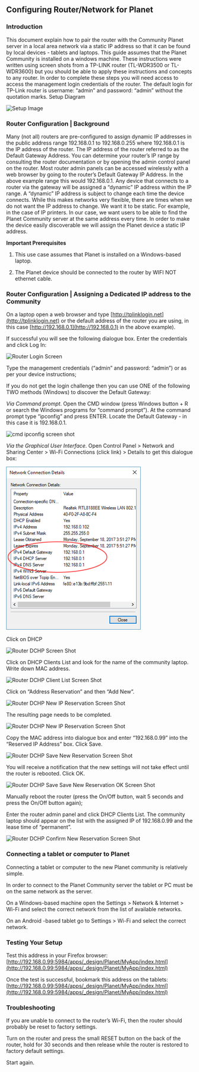 ## Configuring Router/Network for Planet

### Introduction

This document explain how to pair the router with the Community Planet server in a local area network via a static IP address so that it can be found by local devices - tablets and laptops. This guide assumes that the Planet Community is installed on a windows machine. These instructions were written using screen shots from a TP-LINK router (TL-WDR3500 or TL-WDR3600) but you should be able to apply these instructions and concepts to any router. In order to complete these steps you will need access to access the management login credentials of the router. The default login for TP-Link router is username: “admin” and password: “admin” without the quotation marks.
Setup Diagram

![Setup Image](images/tg-setup.png)

### Router Configuration | Background

Many (not all) routers are pre-configured to assign dynamic IP addresses in the public address range 192.168.0.1 to 192.168.0.255 where 192.168.0.1 is the IP address of the router. The IP address of the router referred to as the Default Gateway Address. You can determine your router’s IP range by consulting the router documentation or by opening the admin control panel on the router. Most router admin panels can be accessed wirelessly with a web browser by going to the router’s Default Gateway IP Address. In the above example range this would 192.168.0.1. Any device that connects to a router via the gateway will be assigned a “dynamic” IP address within the IP range. A “dynamic” IP address is subject to change each time the device connects. While this makes networks very flexible, there are times when we do not want the IP address to change. We want it to be static. For example, in the case of IP printers. In our case, we want users to be able to find the Planet Community server at the same address every time. In order to make the device easily discoverable we will assign the Planet device a static IP address.

**Important Prerequisites**

1. This use case assumes that Planet is installed on a Windows-based laptop.

2. The Planet device should be connected to the router by WIFI NOT ethernet cable.

### Router Configuration | Assigning a Dedicated IP address to the Community

On a laptop open a web browser and type [http://tplinklogin.net](http://tplinklogin.net) or the default address of the router you are using, in this case [http://192.168.0.1](http://192.168.0.1) in the above example). 

If successful you will see the following dialogue box. Enter the credentials and click Log In:

![Router Login Screen](images/tg-router-login.png)

Type the management credentials (“admin” and password: “admin”) or as per your device instructions;

If you do not get the login challenge then you can use ONE of the following TWO methods (Windows) to discover the Default Gateway:

_Via Command prompt_. Open the CMD window (press Windows button + R or search the Windows programs for “command prompt”). At the command prompt type “ipconfig” and press ENTER. Locate the Default Gateway - in this case it is 192.168.0.1.

![cmd ipconfig screen shot](images/tg-ipconfig.png)
 
_Via the Graphical User Interface_. Open Control Panel > Network and Sharing Center > Wi-Fi Connections (click link) > Details to get this dialogue box:

![Windows GUI IP screen shot](images/tg-wifi-gui-config.png)

Click on DHCP

![Router DCHP Screen Shot](images/tg-router-dhcp.png)

Click on DHCP Clients List and look for the name of the community laptop. Write down MAC address.

![Router DCHP Client List Screen Shot](images/tg-router-dhcp-cl.png)

Click on “Address Reservation” and then “Add New”.

![Router DCHP New IP Reservation Screen Shot](images/tg-router-dhcp-reservation.png)

The resulting page needs to be completed. 

![Router DCHP New IP Reservation Screen Shot](images/tg-router-dhcp-reservation-new.png)

Copy the MAC address into dialogue box and enter “192.168.0.99” into the “Reserved IP Address” box. Click Save.

![Router DCHP Save New Reservation Screen Shot](images/tg-router-dhcp-reservation-new-save.png)

You will receive a notification that the new settings will not take effect until the router is rebooted. Click OK.

![Router DCHP Save Save New Reservation OK Screen Shot](images/tg-router-dhcp-reservation-new-save-ok.png)

Manually reboot the router (press the On/Off button, wait 5 seconds and press the On/Off button again);

Enter the router admin panel and click DHCP Clients List. The community laptop should appear on the list with the assigned IP of 192.168.0.99 and the lease time of “permanent”.

![Router DCHP Confirm New Reservation Screen Shot](images/tg-router-dhcp-reservation-confirm.png)

### Connecting a tablet or computer to Planet

Connecting a tablet or computer to the new Planet community is relatively simple. 

In order to connect to the Planet Community server the tablet or PC must be on the same network as the server. 

On a Windows-based machine open the Settings > Network & Internet > Wi-Fi and select the correct network from the list of available networks. 

On an Android -based tablet go to Settings > Wi-Fi and select the correct network. 

### Testing Your Setup

Test this address in your Firefox browser: [http://192.168.0.99:5984/apps/_design/Planet/MyApp/index.html](http://192.168.0.99:5984/apps/_design/Planet/MyApp/index.html)  

Once the test is successful, bookmark this address on the tablets: [http://192.168.0.99:5984/apps/_design/Planet/MyApp/index.html](http://192.168.0.99:5984/apps/_design/Planet/MyApp/index.html)

### Troubleshooting

If you are unable to connect to the router’s Wi-Fi, then the router should probably be reset to factory settings.

Turn on the router and press the small RESET button on the back of the router, hold for 30 seconds and then release while the router is restored to factory default settings.

Start again.